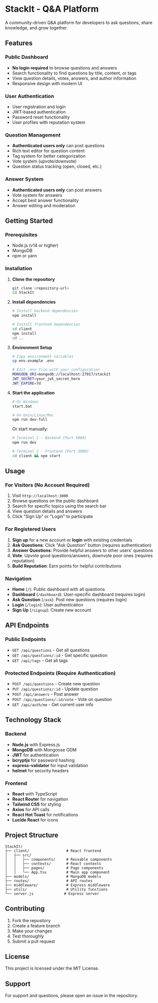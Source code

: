 # StackIt - Q&A Platform

A community-driven Q&A platform for developers to ask questions, share knowledge, and grow together.

## Features

### Public Dashboard
- **No login required** to browse questions and answers
- Search functionality to find questions by title, content, or tags
- View question details, votes, answers, and author information
- Responsive design with modern UI

### User Authentication
- User registration and login
- JWT-based authentication
- Password reset functionality
- User profiles with reputation system

### Question Management
- **Authenticated users only** can post questions
- Rich text editor for question content
- Tag system for better categorization
- Vote system (upvote/downvote)
- Question status tracking (open, closed, etc.)

### Answer System
- **Authenticated users only** can post answers
- Vote system for answers
- Accept best answer functionality
- Answer editing and moderation

## Getting Started

### Prerequisites
- Node.js (v14 or higher)
- MongoDB
- npm or yarn

### Installation

1. **Clone the repository**
   ```bash
   git clone <repository-url>
   cd StackIt
   ```

2. **Install dependencies**
   ```bash
   # Install backend dependencies
   npm install
   
   # Install frontend dependencies
   cd client
   npm install
   cd ..
   ```

3. **Environment Setup**
   ```bash
   # Copy environment variables
   cp env.example .env
   
   # Edit .env file with your configuration
   MONGODB_URI=mongodb://localhost:27017/stackit
   JWT_SECRET=your_jwt_secret_here
   JWT_EXPIRE=7d
   ```

4. **Start the application**
   ```bash
   # On Windows
   start.bat
   
   # On Unix/Linux/Mac
   npm run dev-full
   ```

   Or start manually:
   ```bash
   # Terminal 1 - Backend (Port 5000)
   npm run dev
   
   # Terminal 2 - Frontend (Port 3000)
   cd client && npm start
   ```

## Usage

### For Visitors (No Account Required)
1. Visit `http://localhost:3000`
2. Browse questions on the public dashboard
3. Search for specific topics using the search bar
4. View question details and answers
5. Click "Sign Up" or "Login" to participate

### For Registered Users
1. **Sign up** for a new account or **login** with existing credentials
2. **Ask Questions**: Click "Ask Question" button (requires authentication)
3. **Answer Questions**: Provide helpful answers to other users' questions
4. **Vote**: Upvote good questions/answers, downvote poor ones (requires reputation)
5. **Build Reputation**: Earn points for helpful contributions

### Navigation
- **Home** (`/`): Public dashboard with all questions
- **Dashboard** (`/dashboard`): User-specific dashboard (requires login)
- **Ask Question** (`/ask`): Post new questions (requires login)
- **Login** (`/login`): User authentication
- **Sign Up** (`/signup`): Create new account

## API Endpoints

### Public Endpoints
- `GET /api/questions` - Get all questions
- `GET /api/questions/:id` - Get specific question
- `GET /api/tags` - Get all tags

### Protected Endpoints (Require Authentication)
- `POST /api/questions` - Create new question
- `PUT /api/questions/:id` - Update question
- `POST /api/answers` - Post answer
- `POST /api/questions/:id/vote` - Vote on question
- `GET /api/auth/me` - Get current user info

## Technology Stack

### Backend
- **Node.js** with Express.js
- **MongoDB** with Mongoose ODM
- **JWT** for authentication
- **bcryptjs** for password hashing
- **express-validator** for input validation
- **helmet** for security headers

### Frontend
- **React** with TypeScript
- **React Router** for navigation
- **Tailwind CSS** for styling
- **Axios** for API calls
- **React Hot Toast** for notifications
- **Lucide React** for icons

## Project Structure

```
StackIt/
├── client/                 # React frontend
│   ├── src/
│   │   ├── components/     # Reusable components
│   │   ├── contexts/       # React contexts
│   │   ├── pages/          # Page components
│   │   └── App.tsx         # Main app component
├── models/                 # MongoDB models
├── routes/                 # API routes
├── middleware/             # Express middleware
├── utils/                  # Utility functions
└── server.js              # Express server
```

## Contributing

1. Fork the repository
2. Create a feature branch
3. Make your changes
4. Test thoroughly
5. Submit a pull request

## License

This project is licensed under the MIT License.

## Support

For support and questions, please open an issue in the repository. 